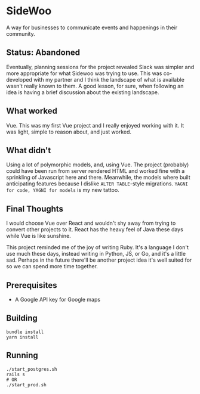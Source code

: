# SideWoo

A way for businesses to communicate events and happenings in their community.

## Status: Abandoned

Eventually, planning sessions for the project revealed Slack was simpler and more appropriate for what Sidewoo was trying to use. This was co-developed with my partner and I think the landscape of what is available wasn't really known to them. A good lesson, for sure, when following an idea is having a brief discussion about the existing landscape.

## What worked

Vue. This was my first Vue project and I really enjoyed working with it. It was light, simple to reason about, and just worked.

## What didn't

Using a lot of polymorphic models, and, using Vue. The project (probably) could have been run from server rendered HTML and worked fine with a sprinkling of Javascript here and there. Meanwhile, the models where built anticipating features because I dislike `ALTER TABLE`-style migrations. `YAGNI for code, YAGNI for models` is my new tattoo.

## Final Thoughts

I would choose Vue over React and wouldn't shy away from trying to convert other projects to it. React has the heavy feel of Java these days while Vue is like sunshine.

This project reminded me of the joy of writing Ruby. It's a language I don't use much these days, instead writing in Python, JS, or Go, and it's a little sad. Perhaps in the future there'll be another project idea it's well suited for so we can spend more time together.

## Prerequisites

* A Google API key for Google maps

## Building

```
bundle install
yarn install
```

## Running

```
./start_postgres.sh
rails s
# OR
./start_prod.sh
```